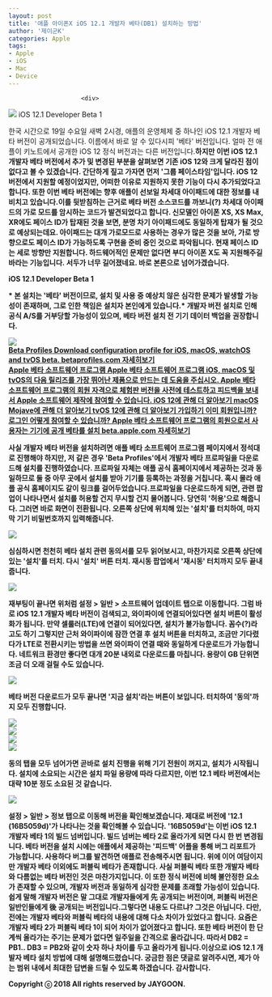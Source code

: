 ```yaml
---
layout: post
title: '애플 아이폰X iOS 12.1 개발자 베타(DB1) 설치하는 방법'
author: '제이군K'
categories: Apple
tags:
- Apple
- iOS
- Mac
- Device
---
```



<script> location.href='https://cafe.naver.com/develoid/823682' ; </script>


















						<div>
 <div>
  <img src="https://dthumb-phinf.pstatic.net/?src=%22https%3A%2F%2Fblogfiles.pstatic.net%2FMjAxODA5MjBfMjM3%2FMDAxNTM3MzcxOTU2NDQw.2rl461ukic34ZWMMfC0dcQlK0RMLtDUBSSAH7UgkqzYg.Fh40qMM21Qij5tZHlG7paTC4temFCmM1gBg7qJPWgKgg.JPEG.nstop_%2Fwp_3187898011537371444272.jpg%22&amp;type=cafe_wa740">
  <span>iOS 12.1 Developer Beta 1</span>
 </div>
</div>
<div>
 <p><span>한</span><span>국 시간으로 19일 수요일 새벽 2시경, 애플의 운영체제 중 하나인 iOS 12.1 개발자 베타 버전이 공개되었습니다. 이름에서 바로 알 수 있다시피 '베타' 버전입니다. 얼마 전 애플이 키노트에서 공개한 iOS 12 정식 버전과는 다른 버전입니다.<b></span><span><b></span><span>하지만 이번 iOS 12.1 개발자 베타 버전에서 추가 및 변경된 부분을 살펴보면 기존 iOS 12와 크게 달라진 점이 없다고 볼 수 있겠습니다. 간단하게 짚고 가자면 먼저 '그룹 페이스타임'입니다. iOS 12 버전에서 지원할 예정이었지만, 어떠한 이유로 지원하지 못한 기능이 다시 추가되었다고 합니다. 또한 이번 베타 버전에는 향후 애플이 선보일 차세대 아이패드에 대한 정보를 내비치고 있습니다.<b></span><span><b></span><span></span><span>이를 뒷받침하는 근거로 베타 버전 소스코드를 까보니(?) 차세대 아이패드의 가로 모드를 암시하는 코드가 발견되었다고 합니다. 신모델인 아이폰 XS, XS Max, XR에도 페이스 ID가 탑재된 것을 보면, 분명 차기 아이패드에도 동일하게 탑재가 될 것으로 예상되는데요. <span>아이패드는&nbsp;</span>대개 가로모드로 사용하는 경우가 많은 것을 보아, 가로 방향으로도 페이스 ID가 가능하도록 구현을 준비 중인 것으로 파악됩니다. 현재 페이스 ID는 세로 방향만 지원합니다. 하드웨어적인 문제만 없다면 부디 아이폰 X도 꼭 지원해주길 바라는 기능입니다.&nbsp;<span></span><span>서두가 너무 길어졌네요. 바로 본론으로 넘어가겠습니다.</span><b></span><span></span></p>
</div>
<div>
 <div>
  <div></div>
 </div>
</div>
<div>
 <div>
  <div>
   iOS 12.1 Developer Beta 1
  </div>
 </div>
</div>
<div>
 <p><span>* 본 설치는 '</span><span><b>베타</b></span><span>' 버전이므로, 설치 및 사용 중 </span><span><b>예상치 않은 </b></span><span><b>심각한 문제</b></span><span>가 발생할 가능성이 존재하며, 그로 인한 </span><span><b>책임</b></span><span>은 설치자 본인에게 있습니다.<b></span><span>* 개발자 버전 설치로 인해 </span><span>공식 A/S</span><span>를 </span><span><b>거부</b></span><span>당할 가능성이 있으며, 베타 버전 설치 전 </span><span><b>기기 데이터 백업</b></span><span>을 권장합니다.</span></p>
</div>
<div>
 <div>
  <img src="https://dthumb-phinf.pstatic.net/?src=%22https%3A%2F%2Fblogfiles.pstatic.net%2FMjAxODA5MjBfMjg1%2FMDAxNTM3MzczNDI3OTc1.nycDj8nxKcH3SpKksDQ8lrOiFybRjgO1uO59a3LCjTwg.vodYUafIx9EDq7R8TjpK0wDjmGYKjgnpxoLdwa7EKj8g.JPEG.nstop_%2FiOS12.1_Developer_Beta_1.jpg%22&amp;type=cafe_wa740">
 </div>
</div>
<div>
 <a href="https://betaprofiles.com/"> <span> <span> <span>Beta Profiles</span> <span>Download configuration profile for iOS, macOS, watchOS and tvOS beta.</span> <span>betaprofiles.com</span> </span> <span></span> </span> <span>자세히보기</span> </a>
</div>
<div>
 <a href="https://beta.apple.com/sp/ko/betaprogram/"> <span> <span> <span>Apple 베타 소프트웨어 프로그램</span> <span>Apple 베타 소프트웨어 프로그램 iOS, macOS 및 tvOS의 다음 릴리즈를 가장 뛰어난 제품으로 만드는 데 도움을 주십시오. Apple 베타 소프트웨어 프로그램의 회원 자격으로 체험판 버전을 사전에 테스트하고 피드백을 보내서 Apple 소프트웨어 제작에 참여할 수 있습니다. iOS 12에 관해 더 알아보기 macOS Mojave에 관해 더 알아보기 tvOS 12에 관해 더 알아보기 가입하기 이미 회원입니까? 로그인 어떻게 참여할 수 있습니까? Apple 베타 소프트웨어 프로그램의 회원으로서 사용자는 기기에 공개 베타를 설치</span> <span>beta.apple.com</span> </span> <span></span> </span> <span>자세히보기</span> </a>
</div>
<div>
 <p><span>사실 개발자 베타 버전을 설치하려면 애플 베타 소프트웨어 프로그램 페이지에서 정석대로 진행해야 하지만, 저 같은 경우 'Beta Profiles'에서 개발자 베타 프로파일을 다운로드해 설치를 진행하였습니다. 프로파일 자체는 애플 공식 홈페이지에서 제공하는 것과 동일하므로 둘 중 아무 곳에서 설치를 받아 기기를 등록하는 과정을 거칩니다. 혹시 몰라 애플 공식 홈페이지도 같이 링크를 걸어두었습니다.<b></span><span><b></span><span>프로파일을 다운로드하게 되면, 관련 팝업이 나타나면서 설치를 허용할 건지 무시할 건지 물어봅니다. 당연히 '허용'으로 해줍니다. 그러면 바로 화면이 전환됩니다. 오른쪽 상단에 위치해 있는 '설치'를 터치하여, 마지막 기기 비밀번호까지 입력해줍니다.</span></p>
</div>
<div>
 <div>
  <img src="https://dthumb-phinf.pstatic.net/?src=%22https%3A%2F%2Fblogfiles.pstatic.net%2FMjAxODA5MjBfMjg4%2FMDAxNTM3MzczNDI4MDAz.nPY_fsC9jQx4hrWdNnowQyek0xYC3i0QUOMjNgUSrgYg.tpZ5Z-WCLu_0oW1_obK6WhsXd_zN6SgsmdMVlggstKQg.JPEG.nstop_%2FiOS12.1_Developer_Beta_2.jpg%22&amp;type=cafe_wa740">
 </div>
</div>
<div>
 <p>심심하시면 천천히 베타 설치 관련 동의서를 모두 읽어보시고, 마찬가지로 오른쪽 상단에 있는 '설치'를 터치. 다시 '설치' 버튼 터치. 재시동 팝업에서 '재시동' 터치까지 모두 끝내줍니다.</p>
</div>
<div>
 <div>
  <img src="https://dthumb-phinf.pstatic.net/?src=%22https%3A%2F%2Fblogfiles.pstatic.net%2FMjAxODA5MjBfMTg2%2FMDAxNTM3MzczNDI4MDAy.3njIk-VncPj_DN82t-RTATJZl9AxMiIlKSQvATf2BKMg.Ou-EaUSnyMTdf7TrUcuu3WZZ8TTdxuJKDRGgFIS9ERkg.JPEG.nstop_%2FiOS12.1_Developer_Beta_3.jpg%22&amp;type=cafe_wa740">
 </div>
</div>
<div>
 <p>재부팅이 끝나면 위처럼 <b>설정 &gt; 일반 &gt; 소프트웨어 업데이트</b> 탭으로 이동합니다. 그럼 바로 iOS 12.1 개발자 베타 버전이 검색되고, 와이파이에 연결되어있다면 설치 버튼이 활성화가 됩니다. 만약 셀룰러(LTE)에 연결이 되어있다면, 설치가 불가능합니다. 꼼수(?)라고도 하기 그렇지만 근처 와이파이에 잠깐 연결 후 설치 버튼을 터치하고, 조금만 기다렸다가 LTE로 전환시키는 방법을 쓰면 와이파이 연결 때와 동일하게 다운로드가 가능합니다. 네트워크 환경만 좋다면 대개 20분 내외로 다운로드를 마칩니다. 용량이 GB 단위면 조금 더 오래 걸릴 수도 있습니다.</p>
</div>
<div>
 <div>
  <img src="https://dthumb-phinf.pstatic.net/?src=%22https%3A%2F%2Fblogfiles.pstatic.net%2FMjAxODA5MjBfMzAw%2FMDAxNTM3MzczNDI4MDAx.uknTFvHWhDy8fmjkNGoaFJmzyhWEC21qow3bPnksn5Qg.QhUleORxzEqZxfIdad7eSe4w5mZwB1CJXePysSHZ4B4g.JPEG.nstop_%2FiOS12.1_Developer_Beta_4.jpg%22&amp;type=cafe_wa740">
 </div>
</div>
<div>
 <p>베타 버전 다운로드가 모두 끝나면 '지금 설치'라는 버튼이 보입니다. 터치하여 '동의'까지 모두 진행합니다.</p>
</div>
<div>
 <div>
  <img src="https://dthumb-phinf.pstatic.net/?src=%22https%3A%2F%2Fblogfiles.pstatic.net%2FMjAxODA5MjBfMjY0%2FMDAxNTM3Mzc1MjEzMzE3.9nXfx93xegQa3M20VhfzFzuu0y89moAPDOvQPjBIFWAg.Smur81G9Tzdh_FdhV3JposXwMKQgwHbY4_ne6GUcVBog.JPEG.nstop_%2Fimage_9751271741537375207438.jpg%22&amp;type=cafe_wa740">
 </div>
</div>
<div>
 <div>
  <img src="https://dthumb-phinf.pstatic.net/?src=%22https%3A%2F%2Fblogfiles.pstatic.net%2FMjAxODA5MjBfMTAx%2FMDAxNTM3Mzc1NTIyOTIz.NGd-WFHUhshhdW5lwZ6ve8A4DM9TvgVTZdCEke7QEcYg.GeXaDGyPLLA0BLB_9hiGCYGk4o-rwjK4WbrKHHpQqbUg.JPEG.nstop_%2Fimage_186541001537375507739.jpg%22&amp;type=cafe_wa740">
 </div>
</div>
<div>
 <div>
  <img src="https://dthumb-phinf.pstatic.net/?src=%22https%3A%2F%2Fblogfiles.pstatic.net%2FMjAxODA5MjBfMjU3%2FMDAxNTM3Mzc1NDM4NTMx.rxG2Hdpqw0eAtqMCr2_K0wkiqs7x3zZwGG6T3feapWYg.y6r6AFL4ea9iSvlmwk-kZwtEiJYVh2fa49YcXpXluvUg.JPEG.nstop_%2Fimage_2825057921537375426564.jpg%22&amp;type=cafe_wa740">
 </div>
</div>
<div>
 <div>
  <img src="https://dthumb-phinf.pstatic.net/?src=%22https%3A%2F%2Fblogfiles.pstatic.net%2FMjAxODA5MjBfMjAy%2FMDAxNTM3Mzc1NDMzNjA4.z2uBdeezRK1YcIeBfOX2p-J3DWD1ammvpens9kHZj7og.rp2tAICs1FSjqNBhm7M14gRlkT4aHQv679avDRJguaUg.JPEG.nstop_%2Fimage_5039110911537375426563.jpg%22&amp;type=cafe_wa740">
 </div>
</div>
<div>
 <p>동의 탭을 모두 넘어가면 곧바로 설치 진행을 위해 기기 전원이 꺼지고, 설치가 시작됩니다. 설치에 소요되는 시간은 설치 파일 용량에 따라 다르지만, 이번 12.1 베타 버전에서는 대략 10분 정도 소요된 것 같습니다.</p>
</div>
<div>
 <div>
  <img src="https://dthumb-phinf.pstatic.net/?src=%22https%3A%2F%2Fblogfiles.pstatic.net%2FMjAxODA5MjBfMTIw%2FMDAxNTM3MzczNDI3OTgx.mqp-ls2UogjcZ5J7gn8kmPBa9rW0TsGwO2_77sG8yf8g.49UBJAM_PXs_78FTVBaP-KU71uGE2JDT-eTQ6OOkSJkg.JPEG.nstop_%2FiOS12.1_Developer_Beta_5.jpg%22&amp;type=cafe_wa740">
 </div>
</div>
<div>
 <p>설정 &gt; 일반 &gt; 정보 탭으로 이동해 버전을 확인해보겠습니다. 제대로 버전에 '12.1 (16B5059d)'가 나타나는 것을 확인해볼 수 있습니다. '<span>16B5059d'는 이번 iOS 12.1 개발자 베타 1의 빌드 넘버입니다. 빌드 넘버는 베타 2로 올라가게 되면 다시 한 번 변경됩니다. 베타 버전을 설치 시에는 애플에서 제공하는 '피드백' 어플을 통해 버그 리포트가 가능합니다. 사용하다 버그를 발견하면 애플로 전송해주시면 됩니다.&nbsp;<b></span><span><b></span><span>위에 이어 여담이지만 개발자 베타 이외에도 퍼블릭 베타가 존재합니다. 사실 퍼블릭 베타 또한 개발자 베타와 다름없는 베타 버전인 것은 마찬가지입니다. 이 또한 정식 버전에 비해 불안정한 요소가 존재할 수 있으며, 개발자 버전과 동일하게 심각한 문제를 초래할 가능성이 있습니다. 쉽게 말해 개발자 버전은 말 그대로 개발자들에게 先 공개되는 버전이며, 퍼블릭 버전은 일반인들에게 後 공개되는 버전입니다.<b></span><span><b></span><span>그렇다면 내용도 다르냐? 그것은 아닙니다. 다만, 전에는 개발자 베타와 퍼블릭 베타의 내용에 대해 다소 차이가 있었다고 합니다.&nbsp;</span><span>요즘은 개발자 베타 2가 퍼블릭 베타 1이 되어 차이가 없어졌다고 합니다. 또한 베타 버전이 한 단계씩 올라가는 주기는 문제가 없다면 일주일을 간격으로 올라갑니다. 따라서 DB2 = PB1.. DB3 = PB2와 같이 숫자 하나 차이를 두고 올라가게 됩니다.<b></span><span><b></span><span>이상으로 iOS 12.1 개발자 베타 설치 방법에 대해 설명해드렸습니다. 궁금한 점은 댓글로 알려주시면, 제가 아는 범위 내에서 최대한 답변을 드릴 수 있도록 하겠습니다. 감사합니다.</span><span></span></p>
</div>
<div>
 <div>
  <div></div>
 </div>
</div>
<div>
 <p><span>Copyright ⓒ 2018 All rights reserved by<span>&nbsp;</span></span><span><b>JAYGOON</b></span><span>.</span></p>
</div>
